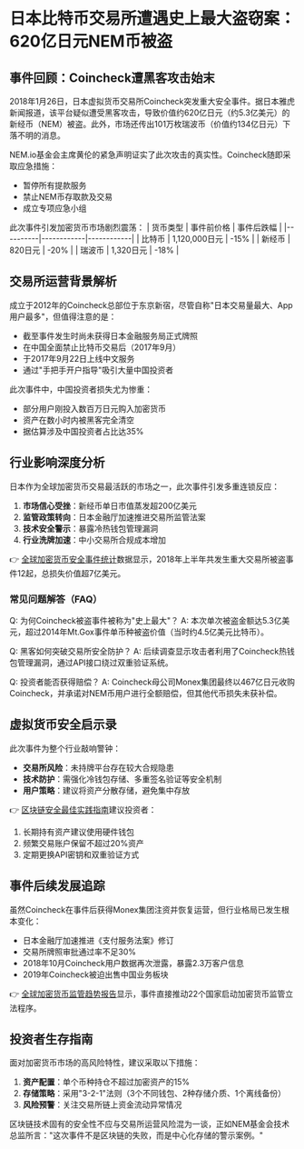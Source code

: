 # 日本比特币交易所遭遇史上最大盗窃案：620亿日元NEM币被盗

## 事件回顾：Coincheck遭黑客攻击始末

2018年1月26日，日本虚拟货币交易所Coincheck突发重大安全事件。据日本雅虎新闻报道，该平台疑似遭受黑客攻击，导致价值约620亿日元（约5.3亿美元）的新经币（NEM）被盗。此外，市场还传出101万枚瑞波币（价值约134亿日元）下落不明的消息。

NEM.io基金会主席黄伦的紧急声明证实了此次攻击的真实性。Coincheck随即采取应急措施：
- 暂停所有提款服务
- 禁止NEM币存取款及交易
- 成立专项应急小组

此次事件引发加密货币市场剧烈震荡：
| 货币类型 | 事件前价格 | 事件后跌幅 |
|----------|------------|------------|
| 比特币    | 1,120,000日元 | -15%       |
| 新经币    | 820日元     | -20%       |
| 瑞波币    | 1,320日元   | -18%       |

## 交易所运营背景解析

成立于2012年的Coincheck总部位于东京新宿，尽管自称"日本交易量最大、App用户最多"，但值得注意的是：
- 截至事件发生时尚未获得日本金融服务局正式牌照
- 在中国全面禁止比特币交易后（2017年9月）
- 于2017年9月22日上线中文服务
- 通过"手把手开户指导"吸引大量中国投资者

此次事件中，中国投资者损失尤为惨重：
- 部分用户刚投入数百万日元购入加密货币
- 资产在数小时内被黑客完全清空
- 据估算涉及中国投资者占比达35%

## 行业影响深度分析

日本作为全球加密货币交易最活跃的市场之一，此次事件引发多重连锁反应：
1. **市场信心受挫**：新经币单日市值蒸发超200亿美元
2. **监管政策转向**：日本金融厅加速推进交易所监管法案
3. **技术安全警示**：暴露冷热钱包管理漏洞
4. **行业洗牌加速**：中小交易所合规成本增加

👉 [全球加密货币安全事件统计](https://bit.ly/okx_welcome)数据显示，2018年上半年共发生重大交易所被盗事件12起，总损失价值超7亿美元。

### 常见问题解答（FAQ）

Q: 为何Coincheck被盗事件被称为"史上最大"？
A: 本次单次被盗金额达5.3亿美元，超过2014年Mt.Gox事件单币种被盗价值（当时约4.5亿美元比特币）。

Q: 黑客如何突破交易所安全防护？
A: 后续调查显示攻击者利用了Coincheck热钱包管理漏洞，通过API接口绕过双重验证系统。

Q: 投资者能否获得赔偿？
A: Coincheck母公司Monex集团最终以467亿日元收购Coincheck，并承诺对NEM币用户进行全额赔偿，但其他代币损失未获补偿。

## 虚拟货币安全启示录

此次事件为整个行业敲响警钟：
- **交易所风险**：未持牌平台存在较大合规隐患
- **技术防护**：需强化冷钱包存储、多重签名验证等安全机制
- **用户策略**：建议将资产分散存储，避免集中存放

👉 [区块链安全最佳实践指南](https://bit.ly/okx_welcome)建议投资者：
1. 长期持有资产建议使用硬件钱包
2. 频繁交易账户保留不超过20%资产
3. 定期更换API密钥和双重验证方式

## 事件后续发展追踪

虽然Coincheck在事件后获得Monex集团注资并恢复运营，但行业格局已发生根本变化：
- 日本金融厅加速推进《支付服务法案》修订
- 交易所牌照审批通过率不足30%
- 2018年10月Coincheck用户数据再次泄露，暴露2.3万客户信息
- 2019年Coincheck被迫出售中国业务板块

👉 [全球加密货币监管趋势报告](https://bit.ly/okx_welcome)显示，事件直接推动22个国家启动加密货币监管立法程序。

## 投资者生存指南

面对加密货币市场的高风险特性，建议采取以下措施：
1. **资产配置**：单个币种持仓不超过加密资产的15%
2. **存储策略**：采用"3-2-1"法则（3个不同钱包、2种存储介质、1个离线备份）
3. **风险预警**：关注交易所链上资金流动异常情况

区块链技术固有的安全性不应与交易所运营风险混为一谈，正如NEM基金会技术总监所言："这次事件不是区块链的失败，而是中心化存储的警示案例。"